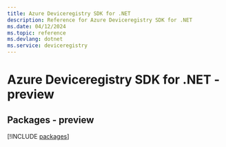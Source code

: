 ```yaml
---
title: Azure Deviceregistry SDK for .NET
description: Reference for Azure Deviceregistry SDK for .NET
ms.date: 04/12/2024
ms.topic: reference
ms.devlang: dotnet
ms.service: deviceregistry
---
```

# Azure Deviceregistry SDK for .NET - preview
## Packages - preview
[!INCLUDE [packages](deviceregistry-index.md)]